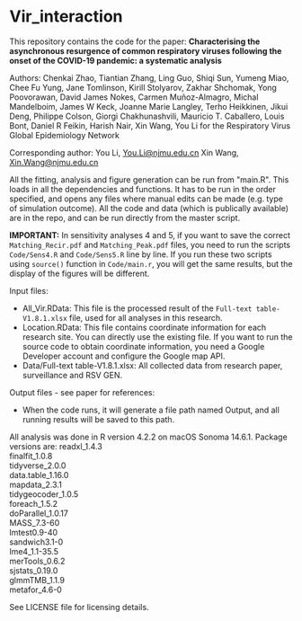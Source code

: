 # Vir_interaction
 
This repository contains the code for the paper: **Characterising the asynchronous resurgence of common respiratory viruses following the onset of the COVID-19 pandemic: a systematic analysis**

Authors: Chenkai Zhao, Tiantian Zhang, Ling Guo, Shiqi Sun, Yumeng Miao, Chee Fu Yung, Jane Tomlinson, Kirill Stolyarov, Zakhar Shchomak, Yong Poovorawan, David James Nokes, Carmen Muñoz-Almagro, Michal Mandelboim, James W Keck, Joanne Marie Langley, Terho Heikkinen, Jikui Deng, Philippe Colson, Giorgi Chakhunashvili, Mauricio T. Caballero, Louis Bont, Daniel R Feikin, Harish Nair, Xin Wang, You Li for the Respiratory Virus Global Epidemiology Network

Corresponding author: 
You Li, You.Li@njmu.edu.cn 
Xin Wang, Xin.Wang@njmu.edu.cn

All the fitting, analysis and figure generation can be run from "main.R". This loads in all the dependencies and functions. It has to be run in the order specified, and opens any files where manual edits can be made (e.g. type of simulation outcome). All the code and data (which is publically available) are in the repo, and can be run directly from the master script. 

**IMPORTANT:**
In sensitivity analyses 4 and 5, if you want to save the correct `Matching_Recir.pdf` and `Matching_Peak.pdf` files, you need to run the scripts `Code/Sens4.R` and `Code/Sens5.R` line by line. If you run these two scripts using `source()` function in `Code/main.r`, you will get the same results, but the display of the figures will be different.



Input files: 
- All_Vir.RData: This file is the processed result of the `Full-text table-V1.8.1.xlsx` file, used for all analyses in this research.
- Location.RData: This file contains coordinate information for each research site. You can directly use the existing file. If you want to run the source code to obtain coordinate information, you need a Google Developer account and configure the Google map API.
- Data/Full-text table-V1.8.1.xlsx: All collected data from research paper, surveillance and RSV GEN.

Output files - see paper for references: 
- When the code runs, it will generate a file path named Output, and all running results will be saved to this path.


All analysis was done in R version 4.2.2 on macOS Sonoma 14.6.1. Package versions are: 
readxl_1.4.3  
finalfit_1.0.8  
tidyverse_2.0.0  
data.table_1.16.0  
mapdata_2.3.1  
tidygeocoder_1.0.5  
foreach_1.5.2  
doParallel_1.0.17  
MASS_7.3-60  
lmtest0.9-40  
sandwich3.1-0  
lme4_1.1-35.5  
merTools_0.6.2  
sjstats_0.19.0  
glmmTMB_1.1.9  
metafor_4.6-0  



See LICENSE file for licensing details.